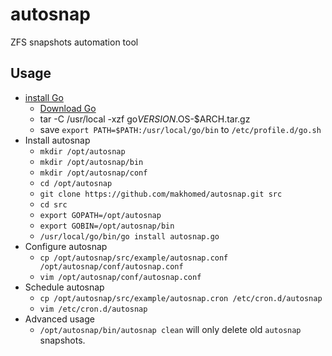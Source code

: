 # autosnap
ZFS snapshots automation tool
## Usage
* [install Go](https://golang.org/doc/install)
  - [Download Go](https://golang.org/dl/)
  - tar -C /usr/local -xzf go$VERSION.$OS-$ARCH.tar.gz
  - save ```export PATH=$PATH:/usr/local/go/bin``` to ```/etc/profile.d/go.sh```
* Install autosnap
  - ```mkdir /opt/autosnap```
  - ```mkdir /opt/autosnap/bin```
  - ```mkdir /opt/autosnap/conf```
  - ```cd /opt/autosnap```
  - ```git clone https://github.com/makhomed/autosnap.git src```
  - ```cd src```
  - ```export GOPATH=/opt/autosnap```
  - ```export GOBIN=/opt/autosnap/bin```
  - ```/usr/local/go/bin/go install autosnap.go```
* Configure autosnap
  - ```cp /opt/autosnap/src/example/autosnap.conf /opt/autosnap/conf/autosnap.conf```
  - ```vim /opt/autosnap/conf/autosnap.conf```
* Schedule autosnap
  - ```cp /opt/autosnap/src/example/autosnap.cron /etc/cron.d/autosnap```
  - ```vim /etc/cron.d/autosnap```
* Advanced usage
  - ```/opt/autosnap/bin/autosnap clean``` will only delete old ```autosnap``` snapshots.
